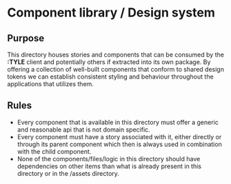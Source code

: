 # Component library / Design system

## Purpose

This directory houses stories and components that can be consumed by the __:TYLE__ client and potentially others if extracted into its own package. 
By offering a collection of well-built components that conform to shared design tokens we can establish consistent styling and behaviour throughout the applications that utilizes them.

## Rules

- Every component that is available in this directory must offer a generic and reasonable api that is not domain specific.
- Every component must have a story associated with it, either directly or through its parent component which then is always used in combination with the child component.
- None of the components/files/logic in this directory should have dependencies on other items than what is already present in this directory or in the /assets directory.